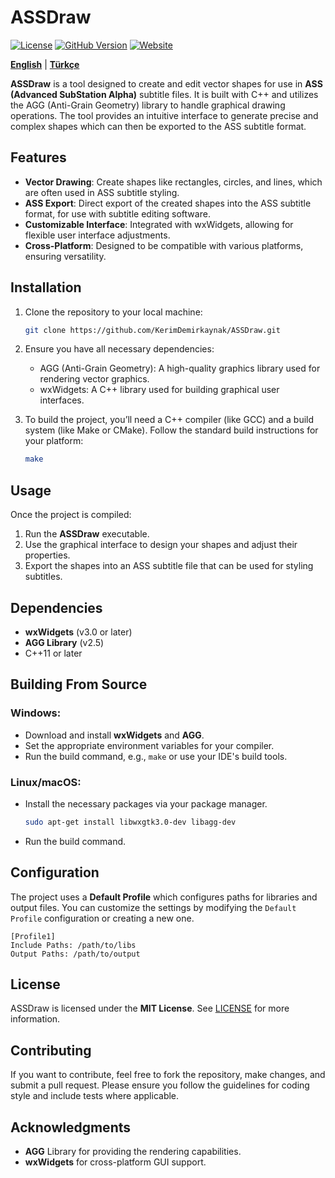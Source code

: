 # ASSDraw

[![License](https://img.shields.io/badge/License-MIT-blue.svg?color=97CA01&logoColor=blue&style=for-the-badge)](https://opensource.org/license/mit/)
[![GitHub Version](https://img.shields.io/github/v/release/KerimDemirkaynak/assdraw?style=for-the-badge&color=8DDFCB&label=Release)](https://github.com/KerimDemirkaynak/kerimdemirkaynak.github.io/releases)
[![Website](https://img.shields.io/badge/Website-kerimdemirkaynak.github.io/assdraw-00215E?style=for-the-badge)](https://kerimdemirkaynak.github.io/assdraw/)

[**English**](en/README.md) | [**Türkçe**](README.tr.md)

**ASSDraw** is a tool designed to create and edit vector shapes for use in **ASS (Advanced SubStation Alpha)** subtitle files. It is built with C++ and utilizes the AGG (Anti-Grain Geometry) library to handle graphical drawing operations. The tool provides an intuitive interface to generate precise and complex shapes which can then be exported to the ASS subtitle format.

## Features
- **Vector Drawing**: Create shapes like rectangles, circles, and lines, which are often used in ASS subtitle styling.
- **ASS Export**: Direct export of the created shapes into the ASS subtitle format, for use with subtitle editing software.
- **Customizable Interface**: Integrated with wxWidgets, allowing for flexible user interface adjustments.
- **Cross-Platform**: Designed to be compatible with various platforms, ensuring versatility.

## Installation

1. Clone the repository to your local machine:
    ```bash
    git clone https://github.com/KerimDemirkaynak/ASSDraw.git
    ```

2. Ensure you have all necessary dependencies:
    - AGG (Anti-Grain Geometry): A high-quality graphics library used for rendering vector graphics.
    - wxWidgets: A C++ library used for building graphical user interfaces.

3. To build the project, you’ll need a C++ compiler (like GCC) and a build system (like Make or CMake). Follow the standard build instructions for your platform:
    ```bash
    make
    ```

## Usage

Once the project is compiled:

1. Run the **ASSDraw** executable.
2. Use the graphical interface to design your shapes and adjust their properties.
3. Export the shapes into an ASS subtitle file that can be used for styling subtitles.

## Dependencies
- **wxWidgets** (v3.0 or later)
- **AGG Library** (v2.5)
- C++11 or later

## Building From Source

### Windows:
- Download and install **wxWidgets** and **AGG**.
- Set the appropriate environment variables for your compiler.
- Run the build command, e.g., `make` or use your IDE's build tools.

### Linux/macOS:
- Install the necessary packages via your package manager.
    ```bash
    sudo apt-get install libwxgtk3.0-dev libagg-dev
    ```
- Run the build command.

## Configuration

The project uses a **Default Profile** which configures paths for libraries and output files. You can customize the settings by modifying the `Default Profile` configuration or creating a new one.

```plaintext
[Profile1]
Include Paths: /path/to/libs
Output Paths: /path/to/output
```

## License

ASSDraw is licensed under the **MIT License**. See [LICENSE](LICENSE) for more information.

## Contributing

If you want to contribute, feel free to fork the repository, make changes, and submit a pull request. Please ensure you follow the guidelines for coding style and include tests where applicable.

## Acknowledgments
- **AGG** Library for providing the rendering capabilities.
- **wxWidgets** for cross-platform GUI support.
